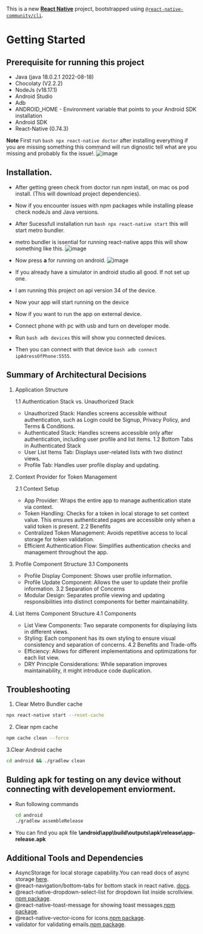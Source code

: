 This is a new [**React Native**](https://reactnative.dev) project, bootstrapped using [`@react-native-community/cli`](https://github.com/react-native-community/cli).

# Getting Started

## Prerequisite for running this project
- Java (java 18.0.2.1 2022-08-18)
- Chocolaty (V2.2.2)
- NodeJs (v18.17.1)
- Android Studio
- Adb
- ANDROID_HOME - Environment variable that points to your Android SDK installation
- Android SDK
- React-Native (0.74.3)

**Note** First run ```bash npx react-native doctor``` after installing everything if you are missing something this command will run dignostic tell what are you missing and probably fix the issue!.
![image](https://github.com/user-attachments/assets/aeabd87e-9233-448d-b6a3-54631c16eb31)

## Installation.

- After getting green check from doctor run npm install, on mac os pod install. (This will download project dependencies).
- Now if you encounter issues with npm packages while installing please check nodeJs and Java versions.
- After Sucessfull installation run ```bash npx react-native start``` this will start metro bundler.
- metro bundler is issential for running react-native apps this will show something like this.
  ![image](https://github.com/user-attachments/assets/1a9a1558-3f29-4778-abac-9480ebc4a04f)
- Now press **a** for running on android.
  ![image](https://github.com/user-attachments/assets/f69f788e-3836-4ebe-b5cd-703775d80e0d)
- If you already have a simulator in android studio all good. If not set up one.
- I am running this project on api version 34 of the device.
- Now your app will start running on the device

- Now if you want to run the app on external device.
- Connect phone with pc with usb and turn on developer mode.
- Run ```bash adb devices``` this will show you connected devices.
- Then you can connect with that device ```bash adb connect ipAdressOfPhone:5555```.

##  Summary of Architectural Decisions
1. Application Structure

   1.1 Authentication Stack vs. Unauthorized Stack
   - Unauthorized Stack: Handles screens accessible without authentication, such as Login could be Signup, Privacy Policy, and Terms & Conditions.
   - Authenticated Stack: Handles screens accessible only after authentication, including user profile and list items.
   1.2 Bottom Tabs in Authenticated Stack
   - User List Items Tab: Displays user-related lists with two distinct views.
   - Profile Tab: Handles user profile display and updating.

2. Context Provider for Token Management

   2.1 Context Setup
   - App Provider: Wraps the entire app to manage authentication state via context.
   - Token Handling: Checks for a token in local storage to set context value. This ensures authenticated pages are accessible only when a valid token is present.
   2.2 Benefits
   - Centralized Token Management: Avoids repetitive access to local storage for token validation.
   - Efficient Authentication Flow: Simplifies authentication checks and management throughout the app.

3. Profile Component Structure
   3.1 Components
   - Profile Display Component: Shows user profile information.
   - Profile Update Component: Allows the user to update their profile information.
   3.2 Separation of Concerns
   - Modular Design: Separates profile viewing and updating responsibilities into distinct components for better maintainability.
  
4. List Items Component Structure
  4.1 Components
   - List View Components: Two separate components for displaying lists in different views.
   - Styling: Each component has its own styling to ensure visual consistency and separation of concerns.
  4.2 Benefits and Trade-offs
   - Efficiency: Allows for different implementations and optimizations for each list view.
   - DRY Principle Considerations: While separation improves maintainability, it might introduce code duplication.

## Troubleshooting
1. Clear Metro Bundler cache
```bash
npx react-native start --reset-cache
```
2. Clear npm  cache
```bash
npm cache clean --force
```
3.Clear Android cache
```bash
cd android && ./gradlew clean
```

## Bulding apk for testing on any device without connecting with developement enviorment.
- Run following commands
    ```bash
  cd android
  ./gradlew assembleRelease
  ```
- You can find you apk file **\android\app\build\outputs\apk\release\app-release.apk**
  
## Additional Tools and Dependencies
- AsyncStorage for local storage capability.You can read docs of async storage [here](https://reactnative.dev/docs/asyncstorage).
- @react-navigation/bottom-tabs for bottom stack in react native. [docs](https://reactnavigation.org/docs/bottom-tab-navigator/).
- @react-native-dropdown-select-list for dropdown list inside scrollview. [npm package](https://www.npmjs.com/package/react-native-dropdown-select-list).
- @react-native-toast-message for showing toast messages.[npm package](https://www.npmjs.com/package/react-native-toast-message).
- @react-native-vector-icons for icons.[npm package](https://www.npmjs.com/package/react-native-vector-icons).
- validator for validating emails.[npm package](https://www.npmjs.com/package/validator).
